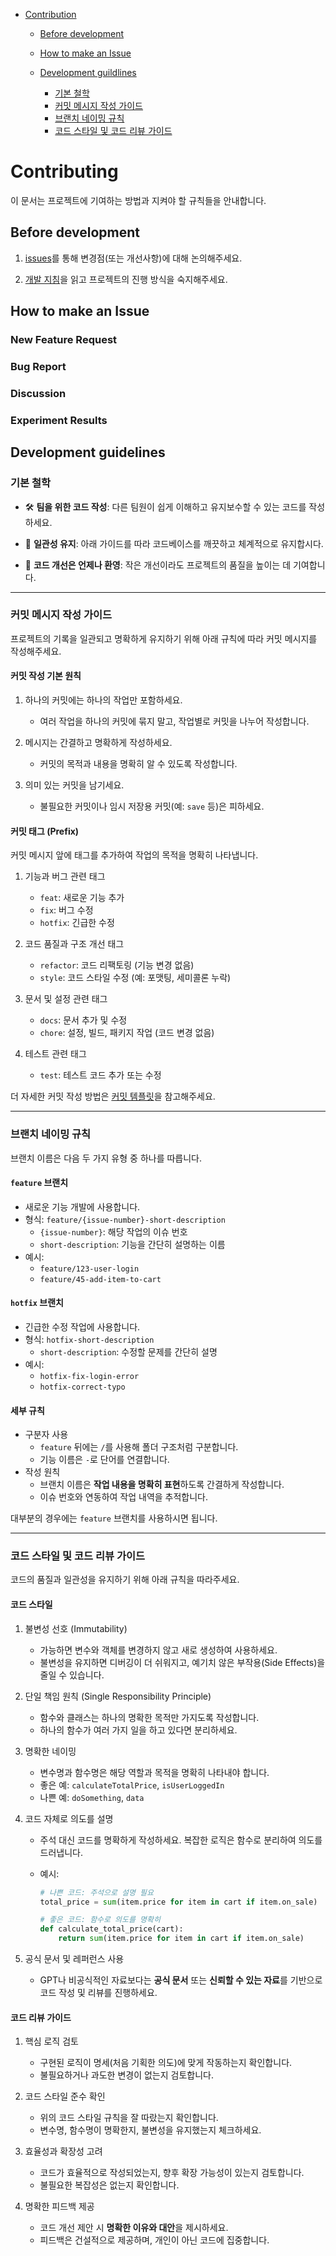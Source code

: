 - [Contribution](#contributing)

  - [Before development](#before-development)
  - [How to make an Issue](#how-to-make-an-issue)
  - [Development guildlines](#development-guidelines)

    - [기본 철학](#기본-철학)
    - [커밋 메시지 작성 가이드](#커밋-메시지-작성-가이드)
    - [브랜치 네이밍 규칙](#브랜치-이름-규칙)
    - [코드 스타일 및 코드 리뷰 가이드](#코드-스타일-및-코드-리뷰-가이드)

# Contributing

이 문서는 프로젝트에 기여하는 방법과 지켜야 할 규칙들을 안내합니다.

## Before development

1. [issues](https://github.com/boostcampaitech7/level2-nlp-generationfornlp-nlp-06-lv3/issues)를 통해 변경점(또는 개선사항)에 대해 논의해주세요.

2. [개발 지침](#development-guidelines)을 읽고 프로젝트의 진행 방식을 숙지해주세요.

## How to make an Issue

### New Feature Request

### Bug Report

### Discussion

### Experiment Results

## Development guidelines

### 기본 철학

- 🛠️ **팀을 위한 코드 작성**: 다른 팀원이 쉽게 이해하고 유지보수할 수 있는 코드를 작성하세요.

- 📐 **일관성 유지**: 아래 가이드를 따라 코드베이스를 깨끗하고 체계적으로 유지합시다.

- 🌟 **코드 개선은 언제나 환영**: 작은 개선이라도 프로젝트의 품질을 높이는 데 기여합니다.

---

### 커밋 메시지 작성 가이드

프로젝트의 기록을 일관되고 명확하게 유지하기 위해 아래 규칙에 따라 커밋 메시지를 작성해주세요.

#### 커밋 작성 기본 원칙

1. 하나의 커밋에는 하나의 작업만 포함하세요.

   - 여러 작업을 하나의 커밋에 묶지 말고, 작업별로 커밋을 나누어 작성합니다.

2. 메시지는 간결하고 명확하게 작성하세요.

   - 커밋의 목적과 내용을 명확히 알 수 있도록 작성합니다.

3. 의미 있는 커밋을 남기세요.

   - 불필요한 커밋이나 임시 저장용 커밋(예: `save` 등)은 피하세요.

#### 커밋 태그 (Prefix)

커밋 메시지 앞에 태그를 추가하여 작업의 목적을 명확히 나타냅니다.

1. 기능과 버그 관련 태그

   - `feat`: 새로운 기능 추가
   - `fix`: 버그 수정
   - `hotfix`: 긴급한 수정

2. 코드 품질과 구조 개선 태그

   - `refactor`: 코드 리팩토링 (기능 변경 없음)
   - `style`: 코드 스타일 수정 (예: 포맷팅, 세미콜론 누락)

3. 문서 및 설정 관련 태그

   - `docs`: 문서 추가 및 수정
   - `chore`: 설정, 빌드, 패키지 작업 (코드 변경 없음)

4. 테스트 관련 태그
   - `test`: 테스트 코드 추가 또는 수정

더 자세한 커밋 작성 방법은 [커밋 템플릿](https://github.com/boostcampaitech7/level2-nlp-generationfornlp-nlp-06-lv3/blob/main/.gitcommit_template)을 참고해주세요.

---

### 브랜치 네이밍 규칙

브랜치 이름은 다음 두 가지 유형 중 하나를 따릅니다.

#### `feature` 브랜치

- 새로운 기능 개발에 사용합니다.
- 형식: `feature/{issue-number}-short-description`
  - `{issue-number}`: 해당 작업의 이슈 번호
  - `short-description`: 기능을 간단히 설명하는 이름
- 예시:
  - `feature/123-user-login`
  - `feature/45-add-item-to-cart`

#### `hotfix` 브랜치

- 긴급한 수정 작업에 사용합니다.
- 형식: `hotfix-short-description`
  - `short-description`: 수정할 문제를 간단히 설명
- 예시:
  - `hotfix-fix-login-error`
  - `hotfix-correct-typo`

#### 세부 규칙

- 구분자 사용
  - `feature` 뒤에는 `/`를 사용해 폴더 구조처럼 구분합니다.
  - 기능 이름은 `-`로 단어를 연결합니다.
- 작성 원칙
  - 브랜치 이름은 **작업 내용을 명확히 표현**하도록 간결하게 작성합니다.
  - 이슈 번호와 연동하여 작업 내역을 추적합니다.

대부분의 경우에는 `feature` 브랜치를 사용하시면 됩니다.

---

### 코드 스타일 및 코드 리뷰 가이드

코드의 품질과 일관성을 유지하기 위해 아래 규칙을 따라주세요.

#### 코드 스타일

1. 불변성 선호 (Immutability)

   - 가능하면 변수와 객체를 변경하지 않고 새로 생성하여 사용하세요.
   - 불변성을 유지하면 디버깅이 더 쉬워지고, 예기치 않은 부작용(Side Effects)을 줄일 수 있습니다.

2. 단일 책임 원칙 (Single Responsibility Principle)

   - 함수와 클래스는 하나의 명확한 목적만 가지도록 작성합니다.
   - 하나의 함수가 여러 가지 일을 하고 있다면 분리하세요.

3. 명확한 네이밍

   - 변수명과 함수명은 해당 역할과 목적을 명확히 나타내야 합니다.
   - 좋은 예: `calculateTotalPrice`, `isUserLoggedIn`
   - 나쁜 예: `doSomething`, `data`

4. 코드 자체로 의도를 설명

   - 주석 대신 코드를 명확하게 작성하세요. 복잡한 로직은 함수로 분리하여 의도를 드러냅니다.
   - 예시:

     ```python
     # 나쁜 코드: 주석으로 설명 필요
     total_price = sum(item.price for item in cart if item.on_sale)

     # 좋은 코드: 함수로 의도를 명확히
     def calculate_total_price(cart):
         return sum(item.price for item in cart if item.on_sale)
     ```

5. 공식 문서 및 레퍼런스 사용
   - GPT나 비공식적인 자료보다는 **공식 문서** 또는 **신뢰할 수 있는 자료**를 기반으로 코드 작성 및 리뷰를 진행하세요.

#### 코드 리뷰 가이드

1. 핵심 로직 검토

   - 구현된 로직이 명세(처음 기획한 의도)에 맞게 작동하는지 확인합니다.
   - 불필요하거나 과도한 변경이 없는지 검토합니다.

2. 코드 스타일 준수 확인

   - 위의 코드 스타일 규칙을 잘 따랐는지 확인합니다.
   - 변수명, 함수명이 명확한지, 불변성을 유지했는지 체크하세요.

3. 효율성과 확장성 고려

   - 코드가 효율적으로 작성되었는지, 향후 확장 가능성이 있는지 검토합니다.
   - 불필요한 복잡성은 없는지 확인합니다.

4. 명확한 피드백 제공

   - 코드 개선 제안 시 **명확한 이유와 대안**을 제시하세요.
   - 피드백은 건설적으로 제공하며, 개인이 아닌 코드에 집중합니다.

<!-- 테스트 관련 항목은 프로젝트 말미에 추가할 예정입니다. -->
<!--
5. **테스트 케이스 검토 (선택 사항)**
   - 작성된 코드가 테스트되었는지 확인합니다.
   - 테스트가 없는 경우, 기능 동작을 확인할 수 있는 최소한의 테스트를 추가하도록 권장합니다.
 -->
